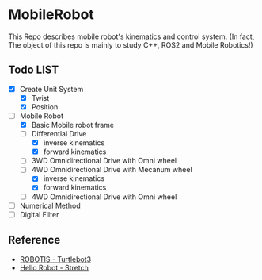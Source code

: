# MobileRobot

This Repo describes mobile robot's kinematics and control system.
(In fact, The object of this repo is mainly to study C++, ROS2 and Mobile Robotics!)

## Todo LIST

- [x] Create Unit System
  - [x] Twist 
  - [x] Position
- [ ] Mobile Robot 
  - [x] Basic Mobile robot frame
  - [ ] Differential Drive
    - [x] inverse kinematics
    - [x] forward kinematics
  - [ ] 3WD Omnidirectional Drive with Omni wheel
  - [ ] 4WD Omnidirectional Drive with Mecanum wheel
    - [x] inverse kinematics
    - [x] forward kinematics
  - [ ] 4WD Omnidirectional Drive with Omni wheel
- [ ] Numerical Method
- [ ] Digital Filter

## Reference

- [ROBOTIS - Turtlebot3](https://github.com/ROBOTIS-GIT/OpenCR/tree/master/arduino/opencr_arduino/opencr/libraries/turtlebot3)
- [Hello Robot - Stretch](https://github.com/Interactics/stretch_firmware)
